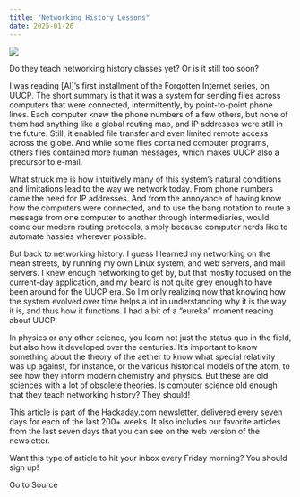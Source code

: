 ```yaml
---
title: "Networking History Lessons"
date: 2025-01-26
---
```


![](https://hackaday.com/wp-content/uploads/2020/10/Ethernet.jpg?w=800)

Do they teach networking history classes yet? Or is it still too soon?

I was reading \[Al\]’s first installment of the Forgotten Internet series, on UUCP. The short summary is that it was a system for sending files across computers that were connected, intermittently, by point-to-point phone lines. Each computer knew the phone numbers of a few others, but none of them had anything like a global routing map, and IP addresses were still in the future. Still, it enabled file transfer and even limited remote access across the globe. And while some files contained computer programs, others files contained more human messages, which makes UUCP also a precursor to e-mail.

What struck me is how intuitively many of this system’s natural conditions and limitations lead to the way we network today. From phone numbers came the need for IP addresses. And from the annoyance of having know how the computers were connected, and to use the bang notation to route a message from one computer to another through intermediaries, would come our modern routing protocols, simply because computer nerds like to automate hassles wherever possible.

But back to networking history. I guess I learned my networking on the mean streets, by running my own Linux system, and web servers, and mail servers. I knew enough networking to get by, but that mostly focused on the current-day application, and my beard is not quite grey enough to have been around for the UUCP era. So I’m only realizing now that knowing how the system evolved over time helps a lot in understanding why it is the way it is, and thus how it functions. I had a bit of a “eureka” moment reading about UUCP.

In physics or any other science, you learn not just the status quo in the field, but also how it developed over the centuries. It’s important to know something about the theory of the aether to know what special relativity was up against, for instance, or the various historical models of the atom, to see how they inform modern chemistry and physics. But these are old sciences with a lot of obsolete theories. Is computer science old enough that they teach networking history? They should!

This article is part of the Hackaday.com newsletter, delivered every seven days for each of the last 200+ weeks. It also includes our favorite articles from the last seven days that you can see on the web version of the newsletter.

Want this type of article to hit your inbox every Friday morning? You should sign up!

Go to Source
